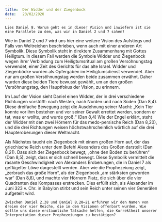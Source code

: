 ```yaml
---
title:  Der Widder und der Ziegenbock
date:   23/02/2020
---
```


`Lies Daniel 8. Worum geht es in dieser Vision und inwiefern ist sie eine Parallele zu dem, was wir in Daniel 2 und 7 sahen?`

Wie in Daniel 2 und 7 wird uns hier eine weitere Vision des Aufstiegs und Falls von Weltreichen beschrieben, wenn auch mit einer anderen Art Symbolik. Diese Symbolik steht in direktem Zusammenhang mit Gottes Heiligtum. In diesem Fall werden die Symbole Widder und Ziegenbock wegen ihrer Verbindung zum Heiligtumsritual am großen Versöhnungstag verwendet, einer Zeit des Gerichts für das alte Israel. Widder und Ziegenböcke wurden als Opfergaben im Heiligtumsdienst verwendet. Aber nur am großen Versöhnungstag werden beide zusammen erwähnt. Daher wurden diese beiden Tiere bewusst gewählt, um an den großen Versöhnungstag, den Hauptfokus der Vision, zu erinnern.

Im Lauf der Vision sieht Daniel einen Widder, der in drei verschiedene Richtungen vorstößt: nach Westen, nach Norden und nach Süden (Dan 8,4). Diese dreifache Bewegung zeigt die Ausdehnung seiner Macht: „Kein Tier konnte vor ihm bestehen und vor seiner Gewalt errettet werden, sondern er tat, was er wollte, und wurde groß.“ (Dan 8,4) Wie der Engel erklärt, steht der Widder mit den zwei Hörnern für das medo-persische Reich (Dan 8,20), und die drei Richtungen weisen höchstwahrscheinlich wörtlich auf die drei Haupteroberungen dieser Weltmacht.

Als Nächstes taucht ein Ziegenbock mit einem großen Horn auf, der das griechische Reich unter dem Befehl Alexanders des Großen darstellt (Dan 8,21). Dass sich der Ziegenbock bewegt, „ohne den Boden zu berühren“ (Dan 8,5), zeigt, dass er sich schnell bewegt. Diese Symbolik vermittelt die rasante Geschwindigkeit von Alexanders Eroberungen, die in Daniel 7 als geflügelter Löwe dargestellt werden. Aber wie die Prophezeiung zeigt, „zerbrach das große Horn“, als der Ziegenbock „am stärksten geworden war“ (Dan 8,8), und machte vier Hörnern Platz, die sich über die vier Quadranten des Kompasses erstrecken. Dies erfüllt sich, als Alexander im Juni 323 v. Chr. in Babylon stirbt und sein Reich unter seinen vier Generälen aufgeteilt wird.

`Zwischen Daniel 2,38 und Daniel 8,20–21 erfuhren wir den Namen von dreien der vier Reiche, die in den Visionen offenbart wurden. Wie sollte uns diese erstaunliche Tatsache helfen, die Korrektheit unserer Interpretation dieser Prophezeiungen zu bestätigen?`
